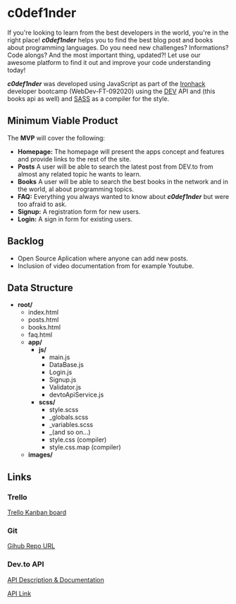 # c0def1nder

If you're looking to learn from the best developers in the world, you're in the right place! **_c0def1nder_** helps you to find the best blog post and books about programming languages. Do you need new challenges? Informations? Code alongs? And the most important thing, updated?! Let use our awesome platform to find it out and improve your code understanding today!

**_c0def1nder_** was developed using JavaScript as part of the [Ironhack](https://www.ironhack.com/) developer bootcamp (WebDev-FT-092020) using the [DEV](https://www.dev.to/) API and (this books api as well) and [SASS](https://sass-lang.com/) as a compiler for the style.

## Minimum Viable Product

The **MVP** will cover the following:

- **Homepage:** The homepage will present the apps concept and features and provide links to the rest of the site.
- **Posts** A user will be able to search the latest post from DEV.to from almost any related topic he wants to learn.
- **Books** A user will be able to search the best books in the network and in the world, al about programming topics.
- **FAQ:** Everything you always wanted to know about **_c0def1nder_** but were too afraid to ask.
- **Signup:** A registration form for new users.
- **Login:** A sign in form for existing users.

## Backlog

- Open Source Aplication where anyone can add new posts.
- Inclusion of video documentation from for example Youtube.

## Data Structure

- **root/**
  - index.html
  - posts.html
  - books.html
  - faq.html
  - **app/**
    - **js/**
      - main.js
      - DataBase.js
      - Login.js
      - Signup.js
      - Validator.js
      - devtoApiService.js
    - **scss/**
      - style.scss
      - \_globals.scss
      - \_variables.scss
      - \_(and so on...)
      - style.css (compiler)
      - style.css.map (compiler)
  - **images/**

## Links

### Trello

[Trello Kanban board](https://trello.com/b/C8MiEmju)

### Git

[Gihub Repo URL](https://github.com/paniaguaadrian/c0def1nder)

### Dev.to API

[API Description & Documentation](https://docs.dev.to/api/index.html)

[API Link](https://dev.to/api/articles?tag=)
